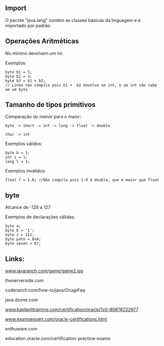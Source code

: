 
## Import ##

O pacote "java.lang" contém as classes básicas da linguagem e é importado por padrão.

## Operações Aritméticas ##
No mínimo devolvem um int.

Exemplos:

```
byte b1 = 5;
byte b2 = 3;
byte b3 = b1 + b2;
// Linha não compila pois b1 +  b2 devolve um int, e um int não cabe em um byte
```

## Tamanho de tipos primitivos ##

Comparação do menor para o maior:

```
byte -> short -> int -> long -> float -> double

char -> int
```


Exemplos válidos:
```
byte b = 1;
int i = 1;
long l = 1;
```

Exemplos inválidos:

```
float f = 1.0; //Não compila pois 1.0 é double, que é maior que float
```


## byte ##
Alcance de -128 a 127

Exemplos de declarações válidas:
```
byte a;
byte b = '1';
byte z = 111;
byte pato = 0xA;
byte seven = 07;
```


## Links: ##

www.javaranch.com/game/game2.jsp

theserverside.com

coderanch.com/how-to/java/OcajpFaq

java.dzone.com

www.kaplanittraining.com/certification/oracle/1z0-808?#222977

www.examsexpert.com/oracle-certifications.html

enthuware.com

education.oracle.com/certification-practice-exams

